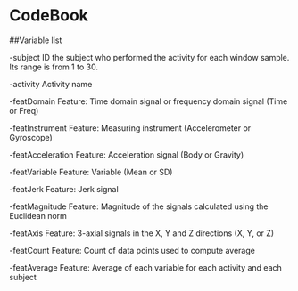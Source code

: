 CodeBook
================================================================
##Variable list

-subject  ID the subject who performed the activity for each window sample. Its range is from 1 to 30.

-activity  Activity name

-featDomain  Feature: Time domain signal or frequency domain signal (Time or Freq)

-featInstrument	Feature: Measuring instrument (Accelerometer or Gyroscope)

-featAcceleration	Feature: Acceleration signal (Body or Gravity)

-featVariable	Feature: Variable (Mean or SD)

-featJerk	Feature: Jerk signal

-featMagnitude	Feature: Magnitude of the signals calculated using the Euclidean norm

-featAxis	Feature: 3-axial signals in the X, Y and Z directions (X, Y, or Z)

-featCount	Feature: Count of data points used to compute average

-featAverage	Feature: Average of each variable for each activity and each subject
